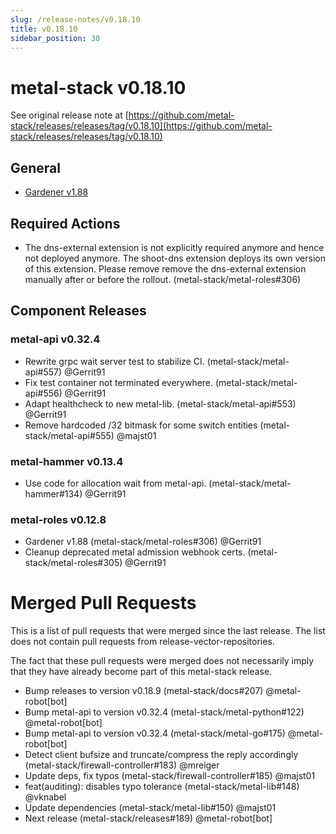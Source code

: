 ```yaml
---
slug: /release-notes/v0.18.10
title: v0.18.10
sidebar_position: 30
---
```

# metal-stack v0.18.10
See original release note at [https://github.com/metal-stack/releases/releases/tag/v0.18.10](https://github.com/metal-stack/releases/releases/tag/v0.18.10)
## General
* [Gardener v1.88](https://github.com/gardener/gardener/releases/tag/v1.88.0) 
## Required Actions
* The dns-external extension is not explicitly required anymore and hence not deployed anymore. The shoot-dns extension deploys its own version of this extension. Please remove remove the dns-external extension manually after or before the rollout. (metal-stack/metal-roles#306)
## Component Releases
### metal-api v0.32.4
* Rewrite grpc wait server test to stabilize CI. (metal-stack/metal-api#557) @Gerrit91
* Fix test container not terminated everywhere. (metal-stack/metal-api#556) @Gerrit91
* Adapt healthcheck to new metal-lib. (metal-stack/metal-api#553) @Gerrit91
* Remove hardcoded /32 bitmask for some switch entities (metal-stack/metal-api#555) @majst01
### metal-hammer v0.13.4
* Use code for allocation wait from metal-api. (metal-stack/metal-hammer#134) @Gerrit91
### metal-roles v0.12.8
* Gardener v1.88 (metal-stack/metal-roles#306) @Gerrit91
* Cleanup deprecated metal admission webhook certs. (metal-stack/metal-roles#305) @Gerrit91
# Merged Pull Requests
This is a list of pull requests that were merged since the last release. The list does not contain pull requests from release-vector-repositories.

The fact that these pull requests were merged does not necessarily imply that they have already become part of this metal-stack release.

* Bump releases to version v0.18.9 (metal-stack/docs#207) @metal-robot[bot]
* Bump metal-api to version v0.32.4 (metal-stack/metal-python#122) @metal-robot[bot]
* Bump metal-api to version v0.32.4 (metal-stack/metal-go#175) @metal-robot[bot]
* Detect client bufsize and truncate/compress the reply accordingly (metal-stack/firewall-controller#183) @mreiger
* Update deps, fix typos (metal-stack/firewall-controller#185) @majst01
* feat(auditing): disables typo tolerance (metal-stack/metal-lib#148) @vknabel
* Update dependencies (metal-stack/metal-lib#150) @majst01
* Next release (metal-stack/releases#189) @metal-robot[bot]